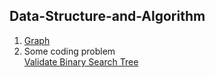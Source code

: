 ## Data-Structure-and-Algorithm
1. [Graph](https://github.com/tuantla80/Data-Structure-and-Algorithm/blob/master/Data%20structure%20and%20Algo.ipynb)  
2. Some coding problem  
  [Validate Binary Search Tree](https://github.com/tuantla80/Data-Structure-and-Algorithm/blob/master/Validate%20BST.ipynb)
